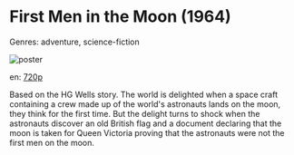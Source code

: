 # First Men in the Moon (1964)

Genres: adventure, science-fiction

![poster](http://image.tmdb.org/t/p/w500/36kR51eb5ZmkeBylqD7Z6ZX7Up1.jpg)

en:
  [720p](magnet:?xt=urn:btih:8a650db47cebb3336d02de10df8c0de76fdbaae1&dn=First+Men+in+the+Moon+(1964)&tr=udp%3A%2F%2Ftracker.yify-torrents.com%2Fannounce&tr=udp%3A%2F%2Fopen.demonii.com%3A1337&tr=udp%3A%2F%2Fexodus.desync.com%3A6969&tr=udp%3A%2F%2Ftracker.istole.it%3A80&tr=udp%3A%2F%2Ftracker.publicbt.com%3A80&tr=udp%3A%2F%2Ftracker.openbittorrent.com%3A80&tr=udp%3A%2F%2Ftracker.leechers-paradise.org%3A6969&tr=udp%3A%2F%2F9.rarbg.com%3A2710&tr=udp%3A%2F%2Fp4p.arenabg.ch%3A1337&tr=udp%3A%2F%2Fp4p.arenabg.com%3A1337&tr=udp%3A%2F%2Ftracker.coppersurfer.tk%3A6969)
  


Based on the HG Wells story. The world is delighted when a space craft containing a crew made up of the world's astronauts lands on the moon, they think for the first time. But the delight turns to shock when the astronauts discover an old British flag and a document declaring that the moon is taken for Queen Victoria proving that the astronauts were not the first men on the moon.